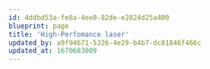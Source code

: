 ```yaml
---
id: 4ddbd53a-fe8a-4ee0-82de-e2824d25a400
blueprint: page
title: 'High-Perfomance laser'
updated_by: a9f94671-5326-4e29-b4b7-dc81846f466c
updated_at: 1670683009
---
```

